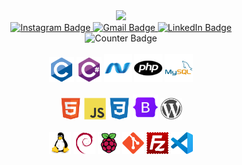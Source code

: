<div id="header" align="center">
    <img src="https://media.giphy.com/media/r1IMdmkhUcpzy/giphy.gif" width="300" />
</div>

<div id="badges" align="center">
    <a href="https://www.instagram.com/al3modo">
        <img src="https://img.shields.io/badge/Instagram-purple?style=for-the-badge&logo=instagram&logoColor=white"
            alt="Instagram Badge" />
    </a>
    <a href="mailto:alessiomodo2004@gmail.com">
        <img src="https://img.shields.io/badge/Gmail-red?style=for-the-badge&logo=gmail&logoColor=white"
            alt="Gmail Badge" />
    </a>
    <a href="https://www.linkedin.com/in/alessiomodonesi">
        <img src="https://img.shields.io/badge/LinkedIn-blue?style=for-the-badge&logo=linkedin&logoColor=white"
            alt="LinkedIn Badge" />
    </a>
</div>

<div id="counter" align="center">
    <a>
      <img src="https://komarev.com/ghpvc/?username=alessiomodonesi&style=for-the-badge&color=red"
           alt="Counter Badge"/>
    </a>
</div>

<br />

<div id="language" align="center">
    <img src="https://github.com/devicons/devicon/blob/master/icons/c/c-original.svg" title="C" alt="C"
         width="40" height="40" />
    <img src="https://github.com/devicons/devicon/blob/master/icons/csharp/csharp-original.svg" title="C#" alt="C#"
        width="40" height="40" />
    <img src="https://github.com/devicons/devicon/blob/master/icons/dot-net/dot-net-original.svg" title="DotNet" alt="DotNet"
        width="45" height="45" />
    <img src="https://github.com/devicons/devicon/blob/master/icons/php/php-plain.svg" title="php" alt="php"
        width="45" height="45" />
    <img src="https://github.com/devicons/devicon/blob/master/icons/mysql/mysql-original-wordmark.svg" title="MySQL" alt="MySQL"
         width="45" height="45" />
  <br />
  <br />
    <img src="https://github.com/devicons/devicon/blob/master/icons/html5/html5-original.svg" title="HTML5" alt="HTML"
        width="35" height="35" />
    <img src="https://github.com/devicons/devicon/blob/master/icons/javascript/javascript-original.svg" title="JavaScript" alt="JavaScript"
         width="35" height="35" />
    <img src="https://github.com/devicons/devicon/blob/master/icons/css3/css3-plain.svg" title="CSS3" alt="CSS"
        width="35" height="35" />
    <img src="https://github.com/devicons/devicon/blob/master/icons/bootstrap/bootstrap-original.svg" title="BootStrap" alt="BootStrap"
         width="40" height="40" />
    <img src="https://github.com/devicons/devicon/blob/master/icons/wordpress/wordpress-plain.svg" title="wordpress" alt="wordpress"
         width="35" height="35" />
  <br />
  <br />
    <img src="https://github.com/devicons/devicon/blob/master/icons/linux/linux-original.svg" title="Linux" alt="Linux"
        width="35" height="35" />
    <img src="https://github.com/devicons/devicon/blob/master/icons/debian/debian-original.svg" title="Debian" alt="Debian"
         width="35" height="35" />
    <img src="https://github.com/devicons/devicon/blob/master/icons/raspberrypi/raspberrypi-original.svg" title="RaspberryPi" alt="RaspberryPi" 
         width="35" height="35" />
    <img src="https://github.com/devicons/devicon/blob/master/icons/git/git-plain.svg" title="Git" alt="Git"
        width="35" height="35"/>
    <img src="https://github.com/devicons/devicon/blob/master/icons/filezilla/filezilla-plain.svg" title="filezilla" alt="filezilla"
         width="35" height="35" />
    <img src="https://github.com/devicons/devicon/blob/master/icons/vscode/vscode-original.svg" title="VsCode" alt="VsCode" 
         width="35" height="35" />
</div>
